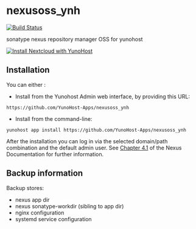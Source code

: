 # nexusoss_ynh
[![Build Status](https://travis-ci.org/YunoHost-Apps/nexusoss_ynh.svg?branch=master)](https://travis-ci.org/YunoHost-Apps/nexusoss_ynh)

sonatype nexus repository manager OSS for yunohost

[![Install Nextcloud with YunoHost](https://install-app.yunohost.org/install-with-yunohost.png)](https://install-app.yunohost.org/?app=nexusoss)

## Installation

You can either :

* Install from the Yunohost Admin web interface, by providing this URL: 

`https://github.com/YunoHost-Apps/nexusoss_ynh`

* Install from the command-line: 

`yunohost app install https://github.com/YunoHost-Apps/nexusoss_ynh`

After the installation you can log in via the selected domain/path combination and the default admin user.
See [Chapter 4.1](https://books.sonatype.com/nexus-book/3.0/reference/admin.html) of the Nexus Documentation for further information.

## Backup information

Backup stores:

- nexus app dir
- nexus sonatype-workdir (sibling to app dir)
- nginx configuration
- systemd service configuration

